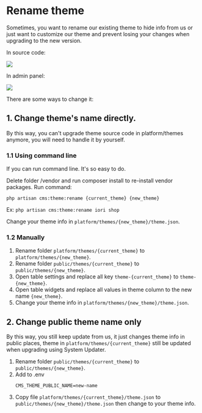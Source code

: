 # Rename theme

Sometimes, you want to rename our existing theme to hide info from us or just want to customize our theme and prevent losing your changes when upgrading to the new version.

In source code:

![](/iori/images/rename-theme-source-code.png)

In admin panel:

![](/iori/images/rename-theme-admin.png)

There are some ways to change it:

## 1. Change theme's name directly.

By this way, you can't upgrade theme source code in platform/themes anymore, you will need to handle it by yourself.

### 1.1 Using command line

If you can run command line. It's so easy to do.

Delete folder /vendor and run composer install to re-install vendor packages.
Run command:

```shell
php artisan cms:theme:rename {current_theme} {new_theme}
```

Ex: `php artisan cms:theme:rename iori shop`

Change your theme info in `platform/themes/{new_theme}/theme.json`.

### 1.2 Manually

1. Rename folder `platform/themes/{current_theme}` to `platform/themes/{new_theme}`.
2. Rename folder `public/themes/{current_theme}` to `public/themes/{new_theme}`.
3. Open table settings and replace all key `theme-{current_theme}` to `theme-{new_theme}`.
4. Open table widgets and replace all values in theme column to the new name `{new_theme}`.
5. Change your theme info in `platform/themes/{new_theme}/theme.json`.


## 2. Change public theme name only

By this way, you still keep update from us, it just changes theme info in public places, theme in `platform/themes/{current_theme}` still be updated when upgrading using System Updater.

1. Rename folder `public/themes/{current_theme}` to `public/themes/{new_theme}`.
2. Add to .env
   ```
   CMS_THEME_PUBLIC_NAME=new-name
   ```
3. Copy file `platform/themes/{current_theme}/theme.json` to `public/themes/{new_theme}/theme.json` then change to your theme info.